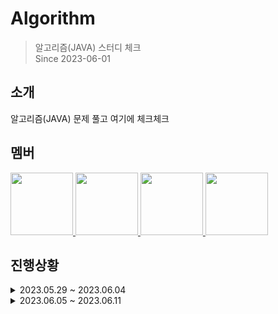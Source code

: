 # Algorithm

> 알고리즘(JAVA) 스터디 체크   
Since 2023-06-01

<p align="center">
</p>

## 소개

알고리즘(JAVA) 문제 풀고 여기에 체크체크

## 멤버

<p>
<a href="https://github.com/gyeongmin1120">
  <img src="https://github.com/gyeongmin1120.png" width="100">
</a>
<a href="https://github.com/Chan-Pumpkin">
  <img src="https://github.com/Chan-Pumpkin.png" width="100">
</a>
<a href="https://github.com/kitseok">
  <img src="https://github.com/kitseok.png" width="100">
</a>
 <a href="https://github.com/90manbo">
  <img src="https://github.com/90manbo.png" width="100">
</a>
</p>

## 진행상황

<details>
  <summary>2023.05.29 ~ 2023.06.04</summary>
  <div markdown="1">
    
  ### 박기석
  :book: 프로그래머스 JAVA

  | 레벨 | 진행 상황 |
  | --- | --- |
  | Lv. |     |
  | Lv. |     |
    
  <br/>

  ### 박찬호
  :book: 프로그래머스 JAVA

  | 레벨 | 진행 상황 |
  | --- | --- |
  | Lv. |     |
  | Lv. |     |
    
  <br/>

  ### 유경민
  :book: 프로그래머스 JAVA

  | 레벨 | 진행 상황 |
  | --- | --- |
  | Lv.0 | [배열만들기 1](https://github.com/gyeongmin1120/Code-Test/tree/main/%ED%94%84%EB%A1%9C%EA%B7%B8%EB%9E%98%EB%A8%B8%EC%8A%A4/lv0/181901.%E2%80%85%EB%B0%B0%EC%97%B4%E2%80%85%EB%A7%8C%EB%93%A4%EA%B8%B0%E2%80%851) |
  | Lv.0 | [n개 간격의 원소들](https://github.com/gyeongmin1120/Code-Test/tree/main/%ED%94%84%EB%A1%9C%EA%B7%B8%EB%9E%98%EB%A8%B8%EC%8A%A4/lv0/181888.%E2%80%85n%EA%B0%9C%E2%80%85%EA%B0%84%EA%B2%A9%EC%9D%98%E2%80%85%EC%9B%90%EC%86%8C%EB%93%A4) |
  | Lv.0 | [길이에 따른 연산](https://github.com/gyeongmin1120/Code-Test/tree/main/%ED%94%84%EB%A1%9C%EA%B7%B8%EB%9E%98%EB%A8%B8%EC%8A%A4/lv0/181879.%E2%80%85%EA%B8%B8%EC%9D%B4%EC%97%90%E2%80%85%EB%94%B0%EB%A5%B8%E2%80%85%EC%97%B0%EC%82%B0) |
  | Lv.0 | [원소들의 곱과 합](https://github.com/gyeongmin1120/Code-Test/tree/main/%ED%94%84%EB%A1%9C%EA%B7%B8%EB%9E%98%EB%A8%B8%EC%8A%A4/lv0/181929.%E2%80%85%EC%9B%90%EC%86%8C%EB%93%A4%EC%9D%98%E2%80%85%EA%B3%B1%EA%B3%BC%E2%80%85%ED%95%A9) |
  | Lv.0 | [이어 붙인 수](https://github.com/gyeongmin1120/Code-Test/tree/main/%ED%94%84%EB%A1%9C%EA%B7%B8%EB%9E%98%EB%A8%B8%EC%8A%A4/lv0/181928.%E2%80%85%EC%9D%B4%EC%96%B4%E2%80%85%EB%B6%99%EC%9D%B8%E2%80%85%EC%88%98) |
  | Lv.0 | [주사위 게임 1](https://github.com/gyeongmin1120/Code-Test/tree/main/%ED%94%84%EB%A1%9C%EA%B7%B8%EB%9E%98%EB%A8%B8%EC%8A%A4/lv0/181839.%E2%80%85%EC%A3%BC%EC%82%AC%EC%9C%84%E2%80%85%EA%B2%8C%EC%9E%84%E2%80%851) |
  | Lv.0 | [더 크게 합치기](https://github.com/gyeongmin1120/Code-Test/tree/main/%ED%94%84%EB%A1%9C%EA%B7%B8%EB%9E%98%EB%A8%B8%EC%8A%A4/lv0/181939.%E2%80%85%EB%8D%94%E2%80%85%ED%81%AC%EA%B2%8C%E2%80%85%ED%95%A9%EC%B9%98%EA%B8%B0) |
  <br/>
  
  </div>
</details>

<details>
  <summary>2023.06.05 ~ 2023.06.11</summary>
  <div markdown="1">
    
  ### 박기석
  :book: 프로그래머스 JAVA

  | 레벨 | 진행 상황 |
  | --- | --- |
  | Lv. |     |
  | Lv. |     |
    
  <br/>

  ### 박찬호
  :book: 프로그래머스 JAVA

  | 레벨 | 진행 상황 |
  | --- | --- |
  | Lv. |     |
  | Lv. |     |
    
  <br/>

  ### 유경민
  :book: 프로그래머스 JAVA

  | 레벨 | 진행 상황 |
  | --- | --- |
  | Lv. |     |
  | Lv. |     |
  <br/>
  
    
  ### 박창현
  :book: 프로그래머스 JAVA

  | 레벨 | 진행 상황 |
  | --- | --- |
  | Lv. |     |
  | Lv. |     |
  <br/>
    
  </div>
</details>



